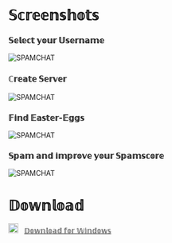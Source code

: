 # 𝕊𝕔𝕣𝕖𝕖𝕟𝕤𝕙𝕠𝕥𝕤


### 𝕊𝕖𝕝𝕖𝕔𝕥  𝕪𝕠𝕦𝕣 𝕌𝕤𝕖𝕣𝕟𝕒𝕞𝕖
![SPAMCHAT](https://raw.githubusercontent.com/Spamchat1/download/main/pics/Screenshot-4.jpg)


### ℂ𝕣𝕖𝕒𝕥𝕖 𝕊𝕖𝕣𝕧𝕖𝕣


![SPAMCHAT](https://raw.githubusercontent.com/Spamchat1/download/main/pics/Screenshot-3.jpg)


### 𝔽𝕚𝕟𝕕 𝔼𝕒𝕤𝕥𝕖𝕣-𝔼𝕘𝕘𝕤


![SPAMCHAT](https://raw.githubusercontent.com/Spamchat1/download/main/pics/Screenshot-2.jpg)


### 𝕊𝕡𝕒𝕞 𝕒𝕟𝕕 𝕚𝕞𝕡𝕣𝕠𝕧𝕖 𝕪𝕠𝕦𝕣 𝕊𝕡𝕒𝕞𝕤𝕔𝕠𝕣𝕖

![SPAMCHAT](https://raw.githubusercontent.com/Spamchat1/download/main/pics/Screenshot-1.jpg)



# 𝔻𝕠𝕨𝕟𝕝𝕠𝕒𝕕

<img src="https://raw.githubusercontent.com/Spamchat1/download/main/icons/Windows-Logo.svg" width="20">&nbsp; &nbsp;<a href="https://github.com/Spamchat1/download/releases/download/1.1/Spamchat-Setup.exe">𝔻𝕠𝕨𝕟𝕝𝕠𝕒𝕕 𝕗𝕠𝕣 𝕎𝕚𝕟𝕕𝕠𝕨𝕤</a>
